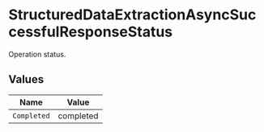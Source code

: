 # StructuredDataExtractionAsyncSuccessfulResponseStatus

Operation status.


## Values

| Name        | Value       |
| ----------- | ----------- |
| `Completed` | completed   |